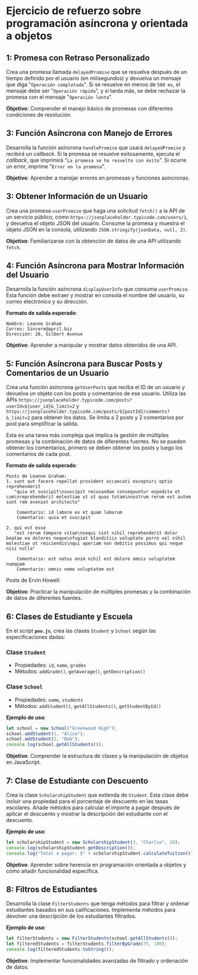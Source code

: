 # Ejercicio de refuerzo sobre programación asíncrona y orientada a objetos

## 1: Promesa con Retraso Personalizado

Crea una promesa llamada `delayedPromise` que se resuelva después de un tiempo definido por el usuario (en milisegundos) y devuelva un mensaje que diga "`Operación completada`". Si se resuelve en menos de `500 ms`, el mensaje debe ser "`Operación rápida`", y si tarda más, se debe rechazar la promesa con el mensaje "`Operación lenta`".

**Objetivo**: Comprender el manejo básico de promesas con diferentes condiciones de resolución.

## 3: Función Asíncrona con Manejo de Errores

Desarrolla la función asíncrona `handlePromise` que usará `delayedPromise` y recibirá un _callback_. Si la promesa se resuelve exitosamente, ejecuta el _callback_, que imprimirá "`La promesa se ha resuelto con éxito`". Si ocurre un error, imprime "`Error en la promesa`".

**Objetivo**: Aprender a manejar errores en promesas y funciones asíncronas.

## 3: Obtener Información de un Usuario

Crea una promesa `userPromise` que haga una solicitud `fetch()` a la API de un servicio público, como `https://jsonplaceholder.typicode.com/users/1`, y devuelva el objeto JSON del usuario. Consume la promesa y muestra el objeto JSON en la consola, utilizando `JSON.stringify(jsonData, null, 2)`.

**Objetivo**: Familiarizarse con la obtención de datos de una API utilizando `fetch`.

## 4: Función Asíncrona para Mostrar Información del Usuario

Desarrolla la función asíncrona `displayUserInfo` que consuma `userPromise`. Esta función debe extraer y mostrar en consola el nombre del usuario, su correo electrónico y su dirección.

**Formato de salida esperado**:
```
Nombre: Leanne Graham
Correo: Sincere@april.biz
Dirección: 26, Gilbert Avenue
```

**Objetivo**: Aprender a manipular y mostrar datos obtenidos de una API.

## 5: Función Asíncrona para Buscar Posts y Comentarios de un Usuario

Crea una función asíncrona `getUserPosts` que reciba el ID de un usuario y devuelva un objeto con los posts y comentarios de ese usuario. Utiliza las APIs `https://jsonplaceholder.typicode.com/posts?userId=${user_id}&_limit=2` y `https://jsonplaceholder.typicode.com/posts/${postId}/comments?&_limit=2` para obtener los datos. Se limita a 2 posts y 2 comentarios por post para simplificar la salida.

Esta es una tarea más compleja que implica la gestión de múltiples promesas y la combinación de datos de diferentes fuentes. No se pueden obtener los comentarios, primero se deben obtener los posts y luego los comentarios de cada post.

**Formato de salida esperado**:
```
Posts de Leanne Graham:
1. sunt aut facere repellat provident occaecati excepturi optio reprehenderit
   "quia et suscipit\nsuscipit recusandae consequuntur expedita et cum\nreprehenderit molestiae ut ut quas totam\nnostrum rerum est autem sunt rem eveniet architecto"

    Comentario: id labore ex et quam laborum
    Comentario: quia et suscipit

2. qui est esse
   "est rerum tempore vitae\nsequi sint nihil reprehenderit dolor beatae ea dolores neque\nfugiat blanditiis voluptate porro vel nihil molestiae ut reiciendis\nqui aperiam non debitis possimus qui neque nisi nulla"

    Comentario: est natus enim nihil est dolore omnis voluptatem numquam
    Comentario: omnis nemo voluptatem est
```


Posts de Ervin Howell:

**Objetivo**: Practicar la manipulación de múltiples promesas y la combinación de datos de diferentes fuentes.

## 6: Clases de Estudiante y Escuela

En el script **`poo.js`**, crea las clases `Student` y `School` según las especificaciones dadas:

### Clase `Student`
- Propiedades: `id`, `name`, `grades`
- Métodos: `addGrade()`, `getAverage()`, `getDescription()`

### Clase `School`
- Propiedades: `name`, `students`
- Métodos: `addStudent()`, `getAllStudents()`, `getStudentById()`

**Ejemplo de uso**:
```javascript
let school = new School("Greenwood High");
school.addStudent(1, "Alice");
school.addStudent(2, "Bob");
console.log(school.getAllStudents());
```

**Objetivo**: Comprender la estructura de clases y la manipulación de objetos en JavaScript.

## 7: Clase de Estudiante con Descuento

Crea la clase `ScholarshipStudent` que extienda de `Student`. Esta clase debe incluir una propiedad para el porcentaje de descuento en las tasas escolares. Añade métodos para calcular el importe a pagar después de aplicar el descuento y mostrar la descripción del estudiante con el descuento.

**Ejemplo de uso**:
```javascript
let scholarshipStudent = new ScholarshipStudent(3, "Charlie", 20);
console.log(scholarshipStudent.getDescription());
console.log("Total a pagar: $" + scholarshipStudent.calculateTuition());
```

**Objetivo**: Aprender sobre herencia en programación orientada a objetos y cómo añadir funcionalidad específica.

## 8: Filtros de Estudiantes

Desarrolla la clase `FilterStudents` que tenga métodos para filtrar y ordenar estudiantes basados en sus calificaciones. Implementa métodos para devolver una descripción de los estudiantes filtrados.

**Ejemplo de uso**:
```javascript
let filterStudents = new FilterStudents(school.getAllStudents());
let filteredStudents = filterStudents.filterByGrade(75, 100);
console.log(filteredStudents.toString());
```

**Objetivo**: Implementar funcionalidades avanzadas de filtrado y ordenación de datos.
